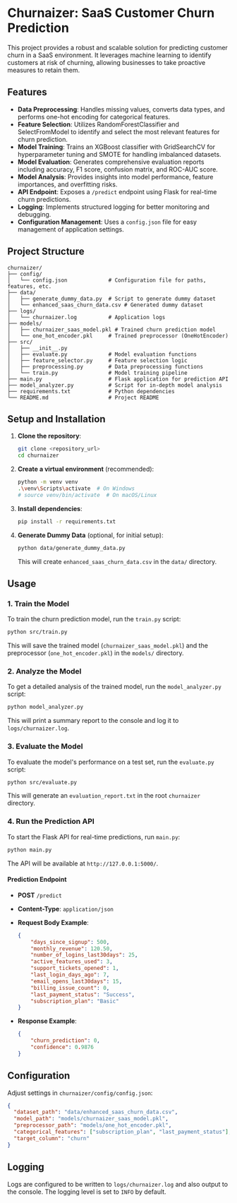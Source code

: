 # Churnaizer: SaaS Customer Churn Prediction

This project provides a robust and scalable solution for predicting customer churn in a SaaS environment. It leverages machine learning to identify customers at risk of churning, allowing businesses to take proactive measures to retain them.

## Features

- **Data Preprocessing**: Handles missing values, converts data types, and performs one-hot encoding for categorical features.
- **Feature Selection**: Utilizes RandomForestClassifier and SelectFromModel to identify and select the most relevant features for churn prediction.
- **Model Training**: Trains an XGBoost classifier with GridSearchCV for hyperparameter tuning and SMOTE for handling imbalanced datasets.
- **Model Evaluation**: Generates comprehensive evaluation reports including accuracy, F1 score, confusion matrix, and ROC-AUC score.
- **Model Analysis**: Provides insights into model performance, feature importances, and overfitting risks.
- **API Endpoint**: Exposes a `/predict` endpoint using Flask for real-time churn predictions.
- **Logging**: Implements structured logging for better monitoring and debugging.
- **Configuration Management**: Uses a `config.json` file for easy management of application settings.

## Project Structure

```
churnaizer/
├── config/
│   └── config.json             # Configuration file for paths, features, etc.
├── data/
│   ├── generate_dummy_data.py  # Script to generate dummy dataset
│   └── enhanced_saas_churn_data.csv # Generated dummy dataset
├── logs/
│   └── churnaizer.log          # Application logs
├── models/
│   ├── churnaizer_saas_model.pkl # Trained churn prediction model
│   └── one_hot_encoder.pkl     # Trained preprocessor (OneHotEncoder)
├── src/
│   ├── __init__.py
│   ├── evaluate.py             # Model evaluation functions
│   ├── feature_selector.py     # Feature selection logic
│   ├── preprocessing.py        # Data preprocessing functions
│   └── train.py                # Model training pipeline
├── main.py                     # Flask application for prediction API
├── model_analyzer.py           # Script for in-depth model analysis
├── requirements.txt            # Python dependencies
└── README.md                   # Project README
```

## Setup and Installation

1.  **Clone the repository**:

    ```bash
    git clone <repository_url>
    cd churnaizer
    ```

2.  **Create a virtual environment** (recommended):

    ```bash
    python -m venv venv
    .\venv\Scripts\activate  # On Windows
    # source venv/bin/activate  # On macOS/Linux
    ```

3.  **Install dependencies**:

    ```bash
    pip install -r requirements.txt
    ```

4.  **Generate Dummy Data** (optional, for initial setup):

    ```bash
    python data/generate_dummy_data.py
    ```

    This will create `enhanced_saas_churn_data.csv` in the `data/` directory.

## Usage

### 1. Train the Model

To train the churn prediction model, run the `train.py` script:

```bash
python src/train.py
```

This will save the trained model (`churnaizer_saas_model.pkl`) and the preprocessor (`one_hot_encoder.pkl`) in the `models/` directory.

### 2. Analyze the Model

To get a detailed analysis of the trained model, run the `model_analyzer.py` script:

```bash
python model_analyzer.py
```

This will print a summary report to the console and log it to `logs/churnaizer.log`.

### 3. Evaluate the Model

To evaluate the model's performance on a test set, run the `evaluate.py` script:

```bash
python src/evaluate.py
```

This will generate an `evaluation_report.txt` in the root `churnaizer` directory.

### 4. Run the Prediction API

To start the Flask API for real-time predictions, run `main.py`:

```bash
python main.py
```

The API will be available at `http://127.0.0.1:5000/`.

#### Prediction Endpoint

-   **POST** `/predict`
-   **Content-Type**: `application/json`
-   **Request Body Example**:

    ```json
    {
        "days_since_signup": 500,
        "monthly_revenue": 120.50,
        "number_of_logins_last30days": 25,
        "active_features_used": 3,
        "support_tickets_opened": 1,
        "last_login_days_ago": 7,
        "email_opens_last30days": 15,
        "billing_issue_count": 0,
        "last_payment_status": "Success",
        "subscription_plan": "Basic"
    }
    ```

-   **Response Example**:

    ```json
    {
        "churn_prediction": 0,
        "confidence": 0.9876
    }
    ```

## Configuration

Adjust settings in `churnaizer/config/config.json`:

```json
{
  "dataset_path": "data/enhanced_saas_churn_data.csv",
  "model_path": "models/churnaizer_saas_model.pkl",
  "preprocessor_path": "models/one_hot_encoder.pkl",
  "categorical_features": ["subscription_plan", "last_payment_status"],
  "target_column": "churn"
}
```

## Logging

Logs are configured to be written to `logs/churnaizer.log` and also output to the console. The logging level is set to `INFO` by default.